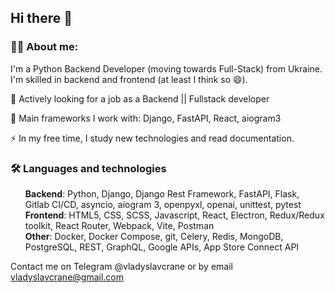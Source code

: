 ## Hi there 👋

### 👨‍💻 About me:

I'm a Python Backend Developer (moving towards Full-Stack) from Ukraine. I'm skilled in backend and frontend (at least I think so 😄).

🔭 Actively looking for a job as a Backend || Fullstack developer

🌱 Main frameworks I work with: Django, FastAPI, React, aiogram3

⚡ In my free time, I study new technologies and read documentation.

### 🛠️ Languages and technologies
<ul style="list-style-type: none;">
  <li> <b>Backend</b>: Python, Django, Django Rest Framework, FastAPI, Flask, Gitlab CI/CD, asyncio, aiogram 3, openpyxl, openai, unittest, pytest</li>
  <li> <b>Frontend</b>: НTML5, CSS, SCSS, Javascript, React, Electron, Redux/Redux toolkit, React Router, Webpack, Vite, Postman</li>
  <li> <b>Other</b>: Docker, Docker Compose, git, Celery, Redis, MongoDB, PostgreSQL, REST, GraphQL, Google APIs, App Store Connect API</li>
</ul>

Contact me on Telegram @vladyslavcrane or by email vladyslavcrane@gmail.com
<!--
**vladyslavcrane/vladyslavcrane** is a ✨ _special_ ✨ repository because its `README.md` (this file) appears on your GitHub profile.

Here are some ideas to get you started:

- 🔭 I’m currently working on ...
- 🌱 I’m currently learning ...
- 👯 I’m looking to collaborate on ...
- 🤔 I’m looking for help with ...
- 💬 Ask me about ...
- 📫 How to reach me: ...
- 😄 Pronouns: ...
- ⚡ Fun fact: ...
-->
